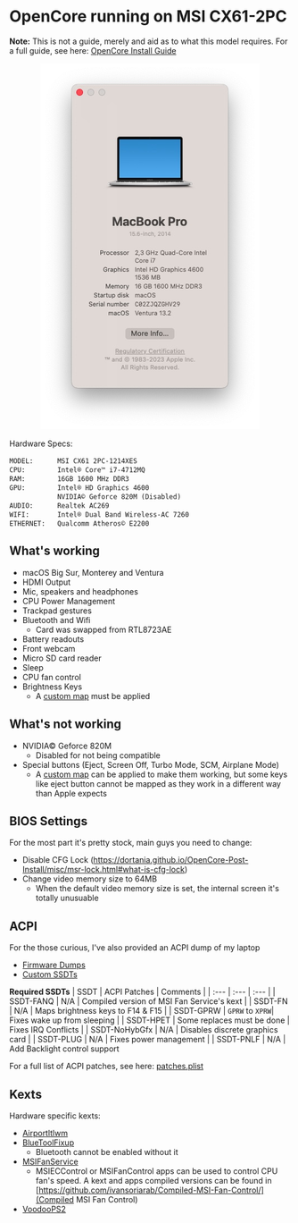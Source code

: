 # OpenCore running on MSI CX61-2PC
**Note:** This is not a guide, merely and aid as to what this model requires. For a full guide, see here: [OpenCore Install Guide](https://dortania.github.io/OpenCore-Install-Guide/)

<p align="center">
  <img src="/images/about-this-mac.jpg">
</p>

Hardware Specs:

```
MODEL:      MSI CX61 2PC-1214XES
CPU:        Intel® Core™ i7-4712MQ
RAM:        16GB 1600 MHz DDR3
GPU:        Intel® HD Graphics 4600
            NVIDIA© Geforce 820M (Disabled)
AUDIO:      Realtek AC269
WIFI:       Intel® Dual Band Wireless-AC 7260
ETHERNET:   Qualcomm Atheros© E2200
```

## What's working

* macOS Big Sur, Monterey and Ventura
* HDMI Output
* Mic, speakers and headphones
* CPU Power Management
* Trackpad gestures
* Bluetooth and Wifi
  * Card was swapped from RTL8723AE
* Battery readouts
* Front webcam
* Micro SD card reader
* Sleep
* CPU fan control
* Brightness Keys
  * A [custom map](https://github.com/RehabMan/OS-X-Voodoo-PS2-Controller/wiki/How-to-Use-Custom-Keyboard-Mapping) must be applied 

## What's not working

* NVIDIA© Geforce 820M
  * Disabled for not being compatible
* Special buttons (Eject, Screen Off, Turbo Mode, SCM, Airplane Mode)
  * A [custom map](https://github.com/RehabMan/OS-X-Voodoo-PS2-Controller/wiki/How-to-Use-Custom-Keyboard-Mapping) can be applied to make them working, but some keys like eject button cannot be mapped as they work in a different way than Apple expects

## BIOS Settings

For the most part it's pretty stock, main guys you need to change:

* Disable CFG Lock (https://dortania.github.io/OpenCore-Post-Install/misc/msr-lock.html#what-is-cfg-lock)
* Change video memory size to 64MB
  * When the default video memory size is set, the internal screen it's totally unusuable

## ACPI

For the those curious, I've also provided an ACPI dump of my laptop

* [Firmware Dumps](/ACPI/ACPI-Dumps/)
* [Custom SSDTs](/ACPI/Custom-SSDTs/)

**Required SSDTs**
| SSDT | ACPI Patches | Comments |
| :--- | :--- | :--- |
| SSDT-FANQ | N/A | Compiled version of MSI Fan Service's kext |
| SSDT-FN | N/A | Maps brightness keys to F14 & F15 |
| SSDT-GPRW | `GPRW` to `XPRW`| Fixes wake up from sleeping |
| SSDT-HPET | Some replaces must be done | Fixes IRQ Conflicts |
| SSDT-NoHybGfx | N/A | Disables discrete graphics card |
| SSDT-PLUG | N/A | Fixes power management |
| SSDT-PNLF | N/A | Add Backlight control support 

For a full list of ACPI patches, see here: [patches.plist](/ACPI/Custom-SSDTs/patches.plist)

## Kexts

Hardware specific kexts:

* [Airportltlwm](https://github.com/OpenIntelWireless/itlwm)
* [BlueToolFixup](https://github.com/acidanthera/BrcmPatchRAM)
  * Bluetooth cannot be enabled without it
* [MSIFanService](https://github.com/lgs3137/MSIFanControl/)
  * MSIECControl or MSIFanControl apps can be used to control CPU fan's speed.
    A kext and apps compiled versions can be found in [https://github.com/ivansoriarab/Compiled-MSI-Fan-Control/](Compiled MSI Fan Control)
* [VoodooPS2](https://github.com/acidanthera/VoodooPS2)
